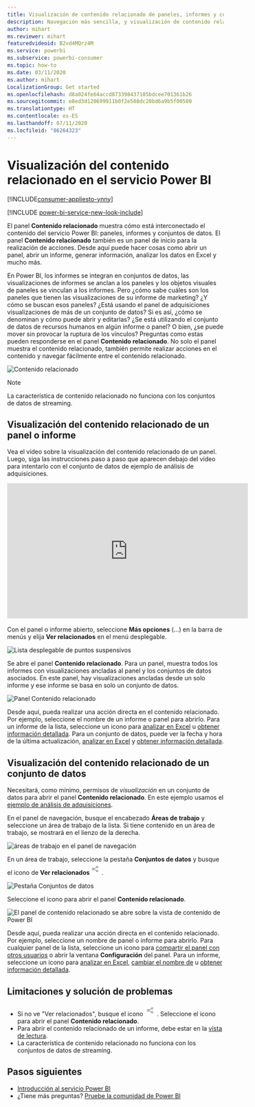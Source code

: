 ```yaml
---
title: Visualización de contenido relacionado de paneles, informes y conjuntos de datos
description: Navegación más sencilla, y visualización de contenido relacionado en los paneles, informes y conjuntos de datos
author: mihart
ms.reviewer: mihart
featuredvideoid: B2vd4MQrz4M
ms.service: powerbi
ms.subservice: powerbi-consumer
ms.topic: how-to
ms.date: 03/11/2020
ms.author: mihart
LocalizationGroup: Get started
ms.openlocfilehash: d8a024fe64accd873398437105bdcee701361b26
ms.sourcegitcommit: e8ed3d120699911b0f2e508dc20bd6a9b5f00580
ms.translationtype: HT
ms.contentlocale: es-ES
ms.lasthandoff: 07/11/2020
ms.locfileid: "86264323"
---
```

# <a name="view-related-content-in-the-power-bi-service"></a>Visualización del contenido relacionado en el servicio Power BI

[!INCLUDE[consumer-appliesto-ynny](../includes/consumer-appliesto-ynny.md)]

[!INCLUDE [power-bi-service-new-look-include](../includes/power-bi-service-new-look-include.md)]

El panel **Contenido relacionado** muestra cómo está interconectado el contenido del servicio Power BI: paneles, informes y conjuntos de datos. El panel **Contenido relacionado** también es un panel de inicio para la realización de acciones. Desde aquí puede hacer cosas como abrir un panel, abrir un informe, generar información, analizar los datos en Excel y mucho más.  

En Power BI, los informes se integran en conjuntos de datos, las visualizaciones de informes se anclan a los paneles y los objetos visuales de paneles se vinculan a los informes. Pero ¿cómo sabe cuáles son los paneles que tienen las visualizaciones de su informe de marketing? ¿Y cómo se buscan esos paneles? ¿Está usando el panel de adquisiciones visualizaciones de más de un conjunto de datos? Si es así, ¿cómo se denominan y cómo puede abrir y editarlas? ¿Se está utilizando el conjunto de datos de recursos humanos en algún informe o panel? O bien, ¿se puede mover sin provocar la ruptura de los vínculos? Preguntas como estas pueden responderse en el panel **Contenido relacionado**.  No solo el panel muestra el contenido relacionado, también permite realizar acciones en el contenido y navegar fácilmente entre el contenido relacionado.

![Contenido relacionado](./media/end-user-related/power-bi-list.png)

> [!NOTE]
> La característica de contenido relacionado no funciona con los conjuntos de datos de streaming.
> 
> 

## <a name="view-related-content-for-a-dashboard-or-report"></a>Visualización del contenido relacionado de un panel o informe
Vea el vídeo sobre la visualización del contenido relacionado de un panel. Luego, siga las instrucciones paso a paso que aparecen debajo del vídeo para intentarlo con el conjunto de datos de ejemplo de análisis de adquisiciones.

<iframe width="560" height="315" src="https://www.youtube.com/embed/B2vd4MQrz4M#t=3m05s" frameborder="0" allowfullscreen></iframe>

Con el panel o informe abierto, seleccione **Más opciones** (…) en la barra de menús y elija **Ver relacionados** en el menú desplegable.

![Lista desplegable de puntos suspensivos](./media/end-user-related/power-bi-dropdown.png)

Se abre el panel **Contenido relacionado**. Para un panel, muestra todos los informes con visualizaciones ancladas al panel y los conjuntos de datos asociados. En este panel, hay visualizaciones ancladas desde un solo informe y ese informe se basa en solo un conjunto de datos. 

![Panel Contenido relacionado](./media/end-user-related/power-bi-view-related-dashboard.png)

Desde aquí, pueda realizar una acción directa en el contenido relacionado.  Por ejemplo, seleccione el nombre de un informe o panel para abrirlo.  Para un informe de la lista, seleccione un icono para [analizar en Excel](../collaborate-share/service-analyze-in-excel.md) u [obtener información detallada](end-user-insights.md). Para un conjunto de datos, puede ver la fecha y hora de la última actualización, [analizar en Excel](../collaborate-share/service-analyze-in-excel.md) y [obtener información detallada](end-user-insights.md).  



## <a name="view-related-content-for-a-dataset"></a>Visualización del contenido relacionado de un conjunto de datos
Necesitará, como mínimo, permisos de *visualización* en un conjunto de datos para abrir el panel **Contenido relacionado**. En este ejemplo usamos el [ejemplo de análisis de adquisiciones](../create-reports/sample-procurement.md).

En el panel de navegación, busque el encabezado **Áreas de trabajo** y seleccione un área de trabajo de la lista. Si tiene contenido en un área de trabajo, se mostrará en el lienzo de la derecha. 

![áreas de trabajo en el panel de navegación](./media/end-user-related/power-bi-workspace.png)


En un área de trabajo, seleccione la pestaña **Conjuntos de datos** y busque el icono de **Ver relacionados**![icono de Ver relacionados](./media/end-user-related/power-bi-view-related-icon-new.png).

![Pestaña Conjuntos de datos](./media/end-user-related/power-bi-related-dataset.png)

Seleccione el icono para abrir el panel **Contenido relacionado**.

![El panel de contenido relacionado se abre sobre la vista de contenido de Power BI](media/end-user-related/power-bi-dataset.png)

Desde aquí, pueda realizar una acción directa en el contenido relacionado. Por ejemplo, seleccione un nombre de panel o informe para abrirlo.  Para cualquier panel de la lista, seleccione un icono para [compartir el panel con otros usuarios](../collaborate-share/service-share-dashboards.md) o abrir la ventana **Configuración** del panel. Para un informe, seleccione un icono para [analizar en Excel](../collaborate-share/service-analyze-in-excel.md), [cambiar el nombre de](../create-reports/service-rename.md) u [obtener información detallada](end-user-insights.md).  

## <a name="limitations-and-troubleshooting"></a>Limitaciones y solución de problemas
* Si no ve "Ver relacionados", busque el icono ![icono de Ver relacionados](./media/end-user-related/power-bi-view-related-icon-new.png). Seleccione el icono para abrir el panel **Contenido relacionado**.
* Para abrir el contenido relacionado de un informe, debe estar en la [vista de lectura](end-user-reading-view.md).
* La característica de contenido relacionado no funciona con los conjuntos de datos de streaming.

## <a name="next-steps"></a>Pasos siguientes
* [Introducción al servicio Power BI](../fundamentals/service-get-started.md)
* ¿Tiene más preguntas? [Pruebe la comunidad de Power BI](https://community.powerbi.com/)
